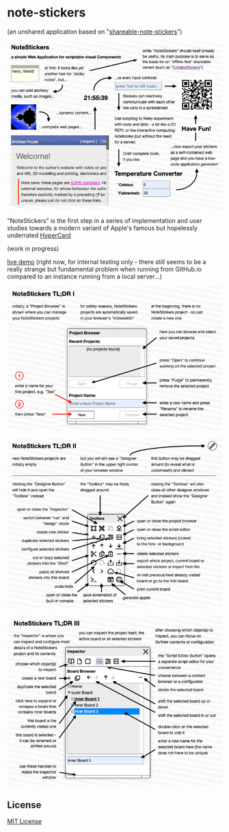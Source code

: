 # note-stickers #

(an unshared application based on "[shareable-note-stickers](https://github.com/rozek/shareable-note-stickers)")

![NoteStickers Screenshot](./NoteStickers-Screenshot.png)

"NoteStickers" is the first step in a series of implementation and user studies towards a modern variant of Apple's famous but hopelessly underrated [HyperCard](https://en.m.wikipedia.org/wiki/HyperCard)

(work in progress)

[live demo](https://rozek.github.io/note-stickers/dist/) (right now, for internal testing only - there still seems to be a really strange but fundamental problem when running from GitHub.io compared to an instance running from a local server...)

![NoteStickers TLDR I](./NoteStickers_TLDR_I.png)

![NoteStickers TLDR II](./NoteStickers_TLDR_II.png)

![NoteStickers TLDR III](./NoteStickers_TLDR_III.png)


## License ##

[MIT License](LICENSE.md)
